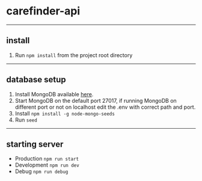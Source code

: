 # carefinder-api



----
## install
1. Run `npm install` from the project root directory

----
## database setup
1. Install MongoDB available [here](https://www.mongodb.com/download-center#community).
2. Start MongoDB on the default port 27017, if running MongoDB on different port or not on localhost edit the .env with correct path and port.
3. Install `npm install -g node-mongo-seeds`
4. Run `seed`

----
## starting server
* Production `npm run start`
* Development `npm run dev`
* Debug `npm run debug`
